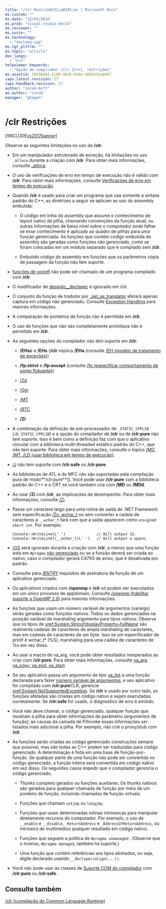```yaml
---
title: "/clr Restri&#231;&#245;es | Microsoft Docs"
ms.custom: ""
ms.date: "12/03/2016"
ms.prod: "visual-studio-dev14"
ms.reviewer: ""
ms.suite: ""
ms.technology: 
  - "devlang-cpp"
ms.tgt_pltfrm: ""
ms.topic: "article"
dev_langs: 
  - "C++"
helpviewer_keywords: 
  - "Opção de compilador /clr [C++], restrições"
ms.assetid: 385f6462-2c68-46d6-810e-469553ead447
caps.latest.revision: 27
caps.handback.revision: 27
author: "corob-msft"
ms.author: "corob"
manager: "ghogen"
---
```

# /clr Restri&#231;&#245;es
[!INCLUDE[vs2017banner](../../assembler/inline/includes/vs2017banner.md)]

Observe as seguintes limitações no uso de **\/clr**:  
  
-   Em um manipulador estruturado de exceção, há limitações no uso `_alloca` durante a criação com **\/clr**.  Para obter mais informações, consulte [\_alloca](../../c-runtime-library/reference/alloca.md).  
  
-   O uso de verificações de erro em tempo de execução não é válido com **\/clr**.  Para obter mais informações, consulte [Verificações de erro em tempo de execução](../Topic/How%20to:%20Use%20Native%20Run-Time%20Checks.md).  
  
-   Quando **\/clr** é usado para criar um programa que usa somente a sintaxe padrão do C\+\+, as diretrizes a seguir se aplicam ao uso do assembly embutida:  
  
    -   O código em linha do assembly que assume o conhecimento de layout nativo da pilha, chamando convenções da função atual, ou outras informações de baixo nível sobre o computador pode falhar se esse conhecimento é aplicado ao quadro de pilhas para uma função gerenciada.  As funções que contêm código embutida do assembly são geradas como funções não gerenciado, como se foram colocadas em um módulo separado que é compilado sem **\/clr**.  
  
    -   Embutido código do assembly em funções que os parâmetros cópia de passagem da função não têm suporte.  
  
-   [funções de vprintf](../../c-runtime-library/vprintf-functions.md) não pode ser chamado de um programa compilado com **\/clr**.  
  
-   O modificador de [despido](../Topic/naked%20\(C++\).md)[\_\_declspec](../../cpp/declspec.md) é ignorado em \/clr.  
  
-   O conjunto da função de tradutor por [\_set\_se\_translator](../../c-runtime-library/reference/set-se-translator.md) afetará apenas captura em código não gerenciado.  Consulte [Exception Handling](../../windows/exception-handling-cpp-component-extensions.md) para maiores informações.  
  
-   A comparação de ponteiros da função não é permitida em **\/clr**.  
  
-   O uso de funções que não são completamente protótipos não é permitido em **\/clr**.  
  
-   As seguintes opções do compilador não têm suporte em **\/clr**:  
  
    -   **\/EHsc** e **\/EHs** \(**\/clr** implica **\/EHa** \(consulte [\/EH \(modelo de tratamento de exceções\)](../../build/reference/eh-exception-handling-model.md)\)  
  
    -   **\/fp:strict** e **\/fp:except** \(consulte [\/fp \(especificar comportamento de ponto flutuante\)](../../build/reference/fp-specify-floating-point-behavior.md)\)  
  
    -   [\/Zd](../Topic/-Z7,%20-Zi,%20-ZI%20\(Debug%20Information%20Format\).md)  
  
    -   [\/Gm](../../build/reference/gm-enable-minimal-rebuild.md)  
  
    -   [\/MT](../../build/reference/md-mt-ld-use-run-time-library.md)  
  
    -   [\/RTC](../../build/reference/rtc-run-time-error-checks.md)  
  
    -   **\/ZI**  
  
-   A combinação da definição de pré\-processador de `_STATIC_CPPLIB` \(`/D_STATIC_CPPLIB`\) e a opção do compilador de **\/clr** ou de **\/clr:pure** não tem suporte.  Isso é bem como a definição faz com que o aplicativo vincular com a biblioteca multi\-threaded estático padrão do C\+\+, que não tem suporte.  Para obter mais informações, consulte o tópico [\/MD, \/MT, \/LD \(usar biblioteca em tempo de execução\)](../../build/reference/md-mt-ld-use-run-time-library.md).  
  
-   [\/J](../../build/reference/j-default-char-type-is-unsigned.md) não tem suporte com **\/clr:safe** ou **\/clr:pure**.  
  
-   As bibliotecas de ATL e de MFC não são suportadas pela compilação pura de modo**\/clr:pure**\(\).  Você pode usar **\/clr:pure** com a biblioteca padrão do C\+\+ e o CRT se você também cria com **\/MD** ou **\/MDd**.  
  
-   Ao usar **\/Zi** com **\/clr**, as implicações de desempenho.  Para obter mais informações, consulte [\/Zi](../Topic/-Z7,%20-Zi,%20-ZI%20\(Debug%20Information%20Format\).md).  
  
-   Passe um caractere largo para uma rotina de saída do .NET Framework sem especificação [\/Zc: wchar\_t](../../build/reference/zc-wchar-t-wchar-t-is-native-type.md) ou sem converter a cadeia de caracteres a `__wchar_t` fará com que a saída aparecem como `unsigned short int`.  Por exemplo:  
  
    ```  
    Console::WriteLine(L' ')              // Will output 32.  
    Console::WriteLine((__wchar_t)L' ')   // Will output a space.  
    ```  
  
-   [\/GS](../Topic/-GS%20\(Buffer%20Security%20Check\).md) será ignorado durante a criação com **\/clr**, a menos que uma função está em `#pragma` [não gerenciado](../../preprocessor/managed-unmanaged.md) ou se a função deverá ser criada ao nativo, caso o compilador gerará C4793 de aviso, que é desativada por padrão.  
  
-   Consulte para [\/ENTRY](../../build/reference/entry-entry-point-symbol.md) requisitos de assinatura da função de um aplicativo gerenciado.  
  
-   Os aplicativos criados com **\/openmp** e **\/clr** só podem ser executados em um único processo de appdomain.  Consulte [\/openmp \(habilitar suporte a OpenMP 2.0\)](../../build/reference/openmp-enable-openmp-2-0-support.md) para maiores informações.  
  
-   As funções que usam um número variável de argumentos \(varargs\) serão geradas como funções nativos.  Todos os dados gerenciados na posição variável de marshaling argumento para tipos nativos.  Observe que os tipos de <xref:System.String?displayProperty=fullName> são realmente cadeias de caracteres de ampla marshaling de caracteres, mas em cadeias de caracteres de um byte.  Isso se um especificador de printf é wchar\_t\* \(%S\), marshaling para uma cadeia de caracteres de %s em vez disso.  
  
-   Ao usar a macro de va\_arg, você pode obter resultados inesperados ao criar com **\/clr:pure**.  Para obter mais informações, consulte [va\_arg, va\_copy, va\_end, va\_start](../../c-runtime-library/reference/va-arg-va-copy-va-end-va-start.md).  
  
-   Se seu aplicativo passa um argumento de tipo [va\_list](../../c-runtime-library/reference/va-arg-va-copy-va-end-va-start.md) a uma função declarada para fazer [número variável de argumentos](../Topic/Variable%20Argument%20Lists.md), e seu aplicativo for compilado com **\/clr:pure**CLR, gerencie <xref:System.NotSupportedException>.  Se **\/clr**  é usado por outro lado, as funções afetadas são criadas em código nativo e sejam executadas corretamente.  Se **\/clr:safe** for usado, o diagnóstico de erro é emitido.  
  
-   Você não deve chamar, o código gerenciado, qualquer função que mostram a pilha para obter informações de parâmetro \(argumentos de função\); as causas da camada de P\/Invoke essas informações ser listados mais adicional a pilha.  Por exemplo, não crie o proxy\/stub com **\/clr**.  
  
-   As funções serão criadas ao código gerenciado construções sempre que possível, mas não todas as C\+\+ podem ser traduzidas para código gerenciado.  A determinação é feita em uma base de função\-por\- função.  Se qualquer parte de uma função não pode ser convertida no código gerenciado, a função inteira será convertida em código nativo em vez disso.  Os seguintes casos impedir que o compilador gerencia o código gerenciado.  
  
    -   Thunks completo gerados ou funções auxiliares.  Os thunks nativos são gerados para qualquer chamada de função por meio de um ponteiro de função, incluindo chamadas de função virtuais.  
  
    -   Funções que chamam `setjmp` ou `longjmp`.  
  
    -   Funções que usam determinadas rotinas intrínsecas para manipular diretamente recursos do computador.  Por exemplo, o uso de `__enable` e `__disable`, `_ReturnAddress` e `_AddressOfReturnAddress`, ou intrinsics de multimédios qualquer resultado em código nativo.  
  
    -   Funções que seguem a política de `#pragma unmanaged` . \(Observe que o inverso, `#pragma managed`, também há suporte.\)  
  
    -   Uma função que contém referências aos tipos alinhados, ou seja, digite declarado usando `__declspec(align(...))`.  
  
-   Você não pode usar as classes de [Suporte COM do compilador](../Topic/Compiler%20COM%20Support.md) com **\/clr:pure** ou **\/clr:safe**.  
  
## Consulte também  
 [\/clr \(compilação do Common Language Runtime\)](../../build/reference/clr-common-language-runtime-compilation.md)